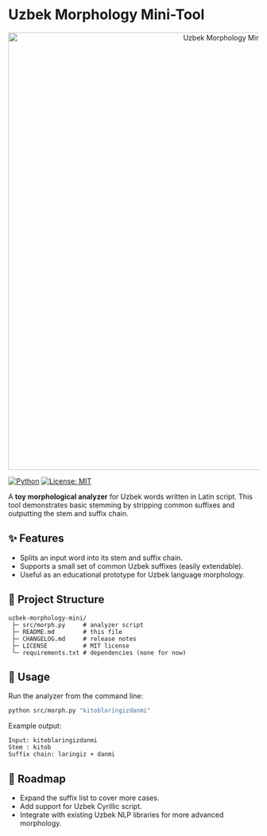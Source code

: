# Uzbek Morphology Mini-Tool

<p align="center">
  <img src="assets/morphology-preview.png" width="880" alt="Uzbek Morphology Mini-Tool">
</p>

[![Python](https://img.shields.io/badge/python-3.8%2B-blue)](https://www.python.org/)
[![License: MIT](https://img.shields.io/badge/License-MIT-green.svg)](LICENSE)

A **toy morphological analyzer** for Uzbek words written in Latin script. This tool
demonstrates basic stemming by stripping common suffixes and outputting the stem
and suffix chain.

## ✨ Features

* Splits an input word into its stem and suffix chain.
* Supports a small set of common Uzbek suffixes (easily extendable).
* Useful as an educational prototype for Uzbek language morphology.

## 📂 Project Structure

```
uzbek-morphology-mini/
 ├─ src/morph.py     # analyzer script
 ├─ README.md        # this file
 ├─ CHANGELOG.md     # release notes
 ├─ LICENSE          # MIT license
 └─ requirements.txt # dependencies (none for now)
```

## 🚀 Usage

Run the analyzer from the command line:

```bash
python src/morph.py "kitoblaringizdanmi"
```

Example output:

```
Input: kitoblaringizdanmi
Stem : kitob
Suffix chain: laringiz + danmi
```

## 🔮 Roadmap

* Expand the suffix list to cover more cases.
* Add support for Uzbek Cyrillic script.
* Integrate with existing Uzbek NLP libraries for more advanced morphology.